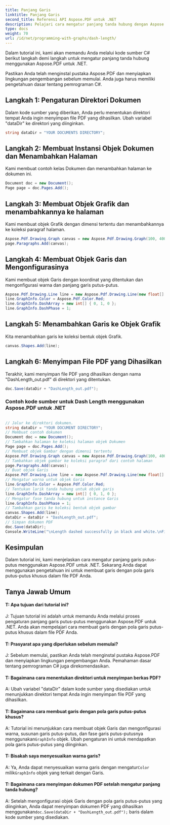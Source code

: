 ```yaml
---
title: Panjang Garis
linktitle: Panjang Garis
second_title: Referensi API Aspose.PDF untuk .NET
description: Pelajari cara mengatur panjang tanda hubung dengan Aspose.PDF untuk .NET. Panduan langkah demi langkah untuk menyesuaikan pola tanda hubung.
type: docs
weight: 70
url: /id/net/programming-with-graphs/dash-length/
---
```

Dalam tutorial ini, kami akan memandu Anda melalui kode sumber C# berikut langkah demi langkah untuk mengatur panjang tanda hubung menggunakan Aspose.PDF untuk .NET.

Pastikan Anda telah menginstal pustaka Aspose.PDF dan menyiapkan lingkungan pengembangan sebelum memulai. Anda juga harus memiliki pengetahuan dasar tentang pemrograman C#.

## Langkah 1: Pengaturan Direktori Dokumen

Dalam kode sumber yang diberikan, Anda perlu menentukan direktori tempat Anda ingin menyimpan file PDF yang dihasilkan. Ubah variabel "dataDir" ke direktori yang diinginkan.

```csharp
string dataDir = "YOUR DOCUMENTS DIRECTORY";
```

## Langkah 2: Membuat Instansi Objek Dokumen dan Menambahkan Halaman

Kami membuat contoh kelas Dokumen dan menambahkan halaman ke dokumen ini.

```csharp
Document doc = new Document();
Page page = doc.Pages.Add();
```

## Langkah 3: Membuat Objek Grafik dan menambahkannya ke halaman

Kami membuat objek Grafik dengan dimensi tertentu dan menambahkannya ke koleksi paragraf halaman.

```csharp
Aspose.Pdf.Drawing.Graph canvas = new Aspose.Pdf.Drawing.Graph(100, 400);
page.Paragraphs.Add(canvas);
```

## Langkah 4: Membuat Objek Garis dan Mengonfigurasinya

Kami membuat objek Garis dengan koordinat yang ditentukan dan mengonfigurasi warna dan panjang garis putus-putus.

```csharp
Aspose.Pdf.Drawing.Line line = new Aspose.Pdf.Drawing.Line(new float[] { 100, 100, 200, 100 });
line.GraphInfo.Color = Aspose.Pdf.Color.Red;
line.GraphInfo.DashArray = new int[] { 0, 1, 0 };
line.GraphInfo.DashPhase = 1;
```

## Langkah 5: Menambahkan Garis ke Objek Grafik

Kita menambahkan garis ke koleksi bentuk objek Grafik.

```csharp
canvas.Shapes.Add(line);
```

## Langkah 6: Menyimpan File PDF yang Dihasilkan

Terakhir, kami menyimpan file PDF yang dihasilkan dengan nama "DashLength_out.pdf" di direktori yang ditentukan.

```csharp
doc.Save(dataDir + "DashLength_out.pdf");
```

### Contoh kode sumber untuk Dash Length menggunakan Aspose.PDF untuk .NET 

```csharp

// Jalur ke direktori dokumen.
string dataDir = "YOUR DOCUMENT DIRECTORY";
// Membuat contoh dokumen
Document doc = new Document();
// Tambahkan halaman ke koleksi halaman objek Dokumen
Page page = doc.Pages.Add();
// Membuat objek Gambar dengan dimensi tertentu
Aspose.Pdf.Drawing.Graph canvas = new Aspose.Pdf.Drawing.Graph(100, 400);
// Tambahkan objek gambar ke koleksi paragraf dari contoh halaman
page.Paragraphs.Add(canvas);
// Buat objek Garis
Aspose.Pdf.Drawing.Line line = new Aspose.Pdf.Drawing.Line(new float[] { 100, 100, 200, 100 });
// Mengatur warna untuk objek Garis
line.GraphInfo.Color = Aspose.Pdf.Color.Red;
// Tentukan larik tanda hubung untuk objek garis
line.GraphInfo.DashArray = new int[] { 0, 1, 0 };
// Mengatur fase tanda hubung untuk instance Garis
line.GraphInfo.DashPhase = 1;
// Tambahkan garis ke koleksi bentuk objek gambar
canvas.Shapes.Add(line);
dataDir = dataDir + "DashLength_out.pdf";
// Simpan dokumen PDF
doc.Save(dataDir);
Console.WriteLine("\nLength dashed successfully in black and white.\nFile saved at " + dataDir);            

```

## Kesimpulan

Dalam tutorial ini, kami menjelaskan cara mengatur panjang garis putus-putus menggunakan Aspose.PDF untuk .NET. Sekarang Anda dapat menggunakan pengetahuan ini untuk membuat garis dengan pola garis putus-putus khusus dalam file PDF Anda.

## Tanya Jawab Umum

#### T: Apa tujuan dari tutorial ini?

J: Tujuan tutorial ini adalah untuk memandu Anda melalui proses pengaturan panjang garis putus-putus menggunakan Aspose.PDF untuk .NET. Anda akan mempelajari cara membuat garis dengan pola garis putus-putus khusus dalam file PDF Anda.

#### T: Prasyarat apa yang diperlukan sebelum memulai?

J: Sebelum memulai, pastikan Anda telah menginstal pustaka Aspose.PDF dan menyiapkan lingkungan pengembangan Anda. Pemahaman dasar tentang pemrograman C# juga direkomendasikan.

#### T: Bagaimana cara menentukan direktori untuk menyimpan berkas PDF?

A: Ubah variabel "dataDir" dalam kode sumber yang disediakan untuk menunjukkan direktori tempat Anda ingin menyimpan file PDF yang dihasilkan.

#### T: Bagaimana cara membuat garis dengan pola garis putus-putus khusus?

 A: Tutorial ini menunjukkan cara membuat objek Garis dan mengonfigurasi warna, susunan garis putus-putus, dan fase garis putus-putusnya menggunakan`GraphInfo` objek. Ubah pengaturan ini untuk mendapatkan pola garis putus-putus yang diinginkan.

#### T: Bisakah saya menyesuaikan warna garis?

 A: Ya, Anda dapat menyesuaikan warna garis dengan mengatur`Color` milik`GraphInfo` objek yang terkait dengan Garis.

#### T: Bagaimana cara menyimpan dokumen PDF setelah mengatur panjang tanda hubung?

 A: Setelah mengonfigurasi objek Garis dengan pola garis putus-putus yang diinginkan, Anda dapat menyimpan dokumen PDF yang dihasilkan menggunakan`doc.Save(dataDir + "DashLength_out.pdf");` baris dalam kode sumber yang disediakan.